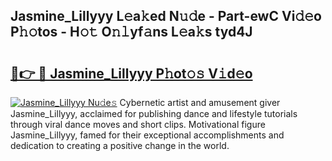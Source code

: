 ## Jasmine_Lillyyy L𝚎a𝚔ed N𝚞𝚍e - Part-ewC Vi𝚍𝚎o P𝚑𝚘tos - H𝚘𝚝 O𝚗𝚕yf𝚊ns L𝚎a𝚔s tyd4J

# <h2><a href="http://kfell75.oniu.top/?m=Jasmine_Lillyyy">🔗👉 🔴 Jasmine_Lillyyy P𝚑ot𝚘𝚜 V𝚒d𝚎o</a></h2>

[![Jasmine_Lillyyy Nu𝚍e𝚜](https://i.imgur.com/0qMVB7G.gif)](http://kfell75.oniu.top/?m=Jasmine_Lillyyy)
Cybernetic artist and amusement giver Jasmine_Lillyyy, acclaimed for publishing dance and lifestyle tutorials through viral dance moves and short clips. Motivational figure Jasmine_Lillyyy, famed for their exceptional accomplishments and dedication to creating a positive change in the world.  
